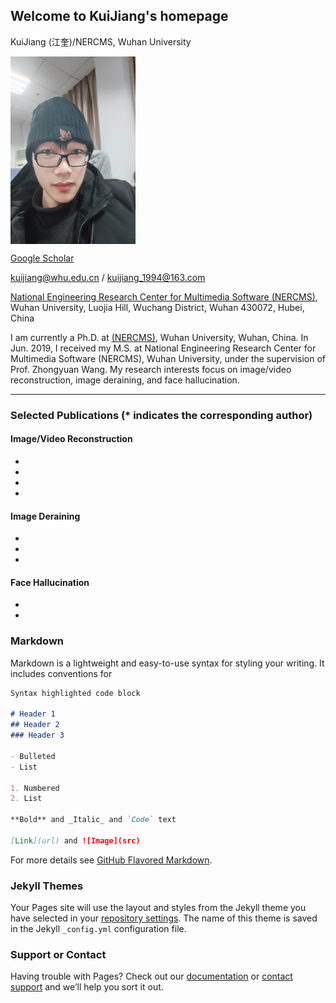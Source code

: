 ## Welcome to KuiJiang's homepage
KuiJiang (江奎)/NERCMS, Wuhan University

<img src="kuijiang.jpg" width = "200" height = "300" alt="" align=center />

[Google Scholar](https://scholar.google.com/citations?user=AbOLE9QAAAAJ&hl=zh-CN)

kuijiang@whu.edu.cn / kuijiang_1994@163.com

[National Engineering Research Center for Multimedia Software (NERCMS)](http://en.multimedia.whu.edu.cn/html/Faculties/), Wuhan University, Luojia Hill, Wuchang District, Wuhan 430072, Hubei, China 

I am currently a Ph.D. at [(NERCMS)](http://en.multimedia.whu.edu.cn/html/Faculties/), Wuhan University, Wuhan, China. In Jun. 2019, I received my M.S. at National Engineering Research Center for Multimedia Software (NERCMS), Wuhan University, under the supervision of Prof. Zhongyuan Wang. My research interests focus on image/video reconstruction, image deraining, and face hallucination.
****

### Selected Publications (* indicates the corresponding author)

#### Image/Video Reconstruction
-
-
-
-

#### Image Deraining
-
-
-
#### Face Hallucination
-
-

### Markdown

Markdown is a lightweight and easy-to-use syntax for styling your writing. It includes conventions for

```markdown
Syntax highlighted code block

# Header 1
## Header 2
### Header 3

- Bulleted
- List

1. Numbered
2. List

**Bold** and _Italic_ and `Code` text

[Link](url) and ![Image](src)
```

For more details see [GitHub Flavored Markdown](https://guides.github.com/features/mastering-markdown/).

### Jekyll Themes

Your Pages site will use the layout and styles from the Jekyll theme you have selected in your [repository settings](https://github.com/kuihua/kuijiang.github.io/settings). The name of this theme is saved in the Jekyll `_config.yml` configuration file.

### Support or Contact

Having trouble with Pages? Check out our [documentation](https://help.github.com/categories/github-pages-basics/) or [contact support](https://github.com/contact) and we’ll help you sort it out.
